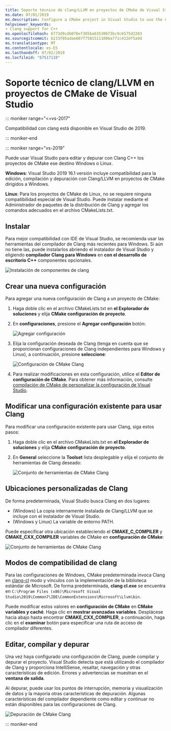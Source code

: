 ```yaml
---
title: Soporte técnico de clang/LLVM en proyectos de CMake de Visual Studio
ms.date: 07/01/2019
ms.description: Configure a CMake project in Visual Studio to use the Clang/LLVM toolchain.
helpviewer_keywords:
- Clang support for C++
ms.openlocfilehash: 6773d9cdb076ef305ba635306f3bc9c6575d2203
ms.sourcegitcommit: b233f05adae607f75815111006a771c432df5a9d
ms.translationtype: MT
ms.contentlocale: es-ES
ms.lasthandoff: 07/02/2019
ms.locfileid: "67517110"
---
```

# <a name="clangllvm-support-in-visual-studio-cmake-projects"></a>Soporte técnico de clang/LLVM en proyectos de CMake de Visual Studio

::: moniker range="<=vs-2017"

Compatibilidad con clang está disponible en Visual Studio de 2019.

::: moniker-end

::: moniker range="vs-2019"

Puede usar Visual Studio para editar y depurar con Clang C++ los proyectos de CMake ese destino Windows o Linux.

**Windows**: Visual Studio 2019 16.1 versión incluye compatibilidad para la edición, compilación y depuración con Clang/LLVM en proyectos de CMake dirigidos a Windows. 

**Linux**: Para los proyectos de CMake de Linux, no se requiere ninguna compatibilidad especial de Visual Studio. Puede instalar mediante el Administrador de paquetes de la distribución de Clang y agregar los comandos adecuados en el archivo CMakeLists.txt.

## <a name="install"></a>Instalar

Para mejor compatibilidad con IDE de Visual Studio, se recomienda usar las herramientas del compilador de Clang más recientes para Windows. Si aún no tiene las, puede instalarlos abriendo el instalador de Visual Studio y eligiendo **compilador Clang para Windows** en **con el desarrollo de escritorio C++**  componentes opcionales.

![Instalación de componentes de clang](media/clang-install-vs2019.png)

## <a name="create-a-new-configuration"></a>Crear una nueva configuración

Para agregar una nueva configuración de Clang a un proyecto de CMake:

1. Haga doble clic en el archivo CMakeLists.txt en **el Explorador de soluciones** y elija **CMake configuración de proyecto**.

1. En **configuraciones**, presione el **Agregar configuración** botón:

   ![Agregar configuración](media/cmake-add-config-icon.png)

1. Elija la configuración deseada de Clang (tenga en cuenta que se proporcionan configuraciones de Clang independientes para Windows y Linux), a continuación, presione **seleccione**:

   ![Configuración de CMake Clang](media/cmake-clang-configuration.png)

1. Para realizar modificaciones en esta configuración, utilice el **Editor de configuración de CMake**. Para obtener más información, consulte [compilación de CMake de personalizar la configuración de Visual Studio](customize-cmake-settings.md).

## <a name="modify-an-existing-configuration-to-use-clang"></a>Modificar una configuración existente para usar Clang

Para modificar una configuración existente para usar Clang, siga estos pasos:

1. Haga doble clic en el archivo CMakeLists.txt en **el Explorador de soluciones** y elija **CMake configuración de proyecto**.

1. En **General** seleccione la **Toolset** lista desplegable y elija el conjunto de herramientas de Clang deseado:

   ![Conjunto de herramientas de CMake Clang](media/cmake-clang-toolset.png)

## <a name="custom-clang-locations"></a>Ubicaciones personalizadas de Clang

De forma predeterminada, Visual Studio busca Clang en dos lugares:

- (Windows) La copia internamente instalada de Clang/LLVM que se incluye con el instalador de Visual Studio.
- (Windows y Linux) La variable de entorno PATH.

Puede especificar otra ubicación estableciendo el **CMAKE_C_COMPILER** y **CMAKE_CXX_COMPILER** variables de CMake en **configuración de CMake**:

![Conjunto de herramientas de CMake Clang](media/clang-location-cmake.png)

## <a name="clang-compatibility-modes"></a>Modos de compatibilidad de clang

Para las configuraciones de Windows, CMake predeterminada invoca Clang en [clang-cl](https://llvm.org/devmtg/2014-04/PDFs/Talks/clang-cl.pdf) modo y vínculos con la implementación de la biblioteca estándar de Microsoft. De forma predeterminada, **clang cl.exe** se encuentra en `C:\Program Files (x86)\Microsoft Visual Studio\2019\Common7\IDE\CommonExtensions\Microsoft\Llvm\bin`.

 Puede modificar estos valores en **configuración de CMake** en **CMake variables y caché**. Haga clic en **mostrar avanzadas variables**. Desplácese hacia abajo hasta encontrar **CMAKE_CXX_COMPILER**, a continuación, haga clic en el **examinar** botón para especificar una ruta de acceso de compilador diferentes.

## <a name="edit-build-and-debug"></a>Editar, compilar y depurar

Una vez haya configurado una configuración de Clang, puede compilar y depurar el proyecto. Visual Studio detecta que está utilizando el compilador de Clang y proporciona IntelliSense, resaltar, navegación y otras características de edición. Errores y advertencias se muestran en el **ventana de salida**.

Al depurar, puede usar los puntos de interrupción, memoria y visualización de datos y la mayoría otras características de depuración. Algunas características del compilador dependiente como editar y continuar no están disponibles para las configuraciones de Clang.

![Depuración de CMake Clang](media/clang-debug-visualize.png)

::: moniker-end
